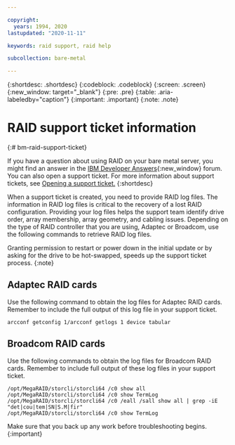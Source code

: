 ```yaml
---

copyright:
  years: 1994, 2020
lastupdated: "2020-11-11"

keywords: raid support, raid help

subcollection: bare-metal

---
```


{:shortdesc: .shortdesc}
{:codeblock: .codeblock}
{:screen: .screen}
{:new_window: target="_blank"}
{:pre: .pre}
{:table: .aria-labeledby="caption"}
{:important: .important}
{:note: .note}

# RAID support ticket information
{:# bm-raid-support-ticket}

If you have a question about using RAID on your bare metal server, you might find an answer in the [IBM Developer Answers](https://developer.ibm.com/answers/topics/ibm-cloud/){:new_window} forum.
You can also open a support ticket. For more information about support tickets, see [Opening a support ticket.](/docs/get-support?topic=get-support-using-avatar#open-ticket)
{:shortdesc}

When a support ticket is created, you need to provide RAID log files. The information in RAID log files is critical to the recovery of a lost RAID configuration. Providing your log files helps the support team identify drive order, array membership, array geometry, and cabling issues. Depending on the type of RAID controller that you are using, Adaptec or Broadcom, use the following commands to retrieve RAID log files.

Granting permission to restart or power down in the initial update or by asking for the drive to be hot-swapped, speeds up the support ticket process.
{:note}


## Adaptec RAID cards

Use the following command to obtain the log files for Adaptec RAID cards. Remember to include the full output of this log file in your support ticket.

```
arcconf getconfig 1/arcconf getlogs 1 device tabular
```


## Broadcom RAID cards

Use the following commands to obtain the log files for Broadcom RAID cards. Remember to include full output of these log files in your support ticket.

```
/opt/MegaRAID/storcli/storcli64 /c0 show all
/opt/MegaRAID/storcli/storcli64 /c0 show TermLog
/opt/MegaRAID/storcli/storcli64 /c0 /eall /sall show all | grep -iE "det|cou|tem|SN|S.M|fir"
/opt/MegaRAID/storcli/storcli64 /c0 show TermLog
```

Make sure that you back up any work before troubleshooting begins.
{:important}
